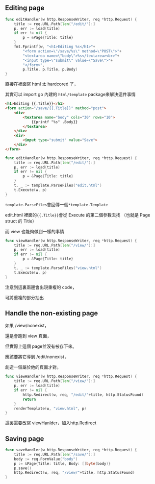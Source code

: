 ## Editing page
 
```go
func editHandler(w http.ResponseWriter, req *http.Request) {
    title := req.URL.Path[len("/edit/"):]
    p, err := load(title)
    if err != nil {
        p = &Page{Title: title}
    }
    fmt.Fprintf(w, "<h1>Editing %s</h1>"+
        "<form action=\"/save/%s\" method=\"POST\">"+
        "<textarea name=\"body\">%s</textarea><br>"+
        "<input type=\"submit\" value=\"Save\">"+
        "</form>",
        p.Title, p.Title, p.Body)
}
```
直接在裡面寫 html 太 hardcored 了，

其實可以 import go 內建的 `html/template` package來解決這件事情

```html
<h1>Editing {{.Title}}</h1>
<form action="/save/{{.Title}}" method="post">
    <div>
        <textarea name="body" cols="30" rows="10">
            {{printf "%s" .Body}}
        </textarea>
    </div>
    <div>
        <input type="submit" value="Save">
    </div>
</form>
```

```go
func editHandler(w http.ResponseWriter, req *http.Request) {
    title := req.URL.Path[len("/edit/"):]
    p, err := load(title)
    if err != nil {
        p = &Page{Title: title}
    }
    t, _ := template.ParseFiles("edit.html")
    t.Execute(w, p)
}
```

`template.ParseFiles`會回傳一個`*template.Template`

edit.html 裡面的`{{.Title}}`會從 Execute 的第二個參數去找
（也就是 Page struct 的 Title）

而 view 也能夠做到一樣的事情

```go
func viewHandler(w http.ResponseWriter, req *http.Request) {
    title := req.URL.Path[len("/view/"):]
    p, err := load(title)
    if err != nil {
        p = &Page{Title: title}
    }
    t, _ := template.ParseFiles("view.html")
    t.Execute(w, p)
}
```

注意到這裏兩邊會出現重複的 code，

可將重複的部分抽出

## Handle the non-existing page

如果 /view/nonexist，

還是會跑到 view 頁面，

但實際上這個 page並沒有被存下來。

應該要將它導到 /edit/nonexist，

創造一個屬於他的頁面才對。

```go
func viewHandler(w http.ResponseWriter, req *http.Request) {
    title := req.URL.Path[len("/view/"):]
    p, err := load(title)
    if err != nil {
        http.Redirect(w, req, "/edit/"+title, http.StatusFound)
        return
    }
    renderTemplate(w, "view.html", p)
}
```

這裏需要改寫 viewHanlder，加入http.Redirect

## Saving page

```go
func saveHandler(w http.ResponseWriter, req *http.Request) {
    title := req.URL.Path[len("/save/"):]
    body := req.FormValue("body")
    p := &Page{Title: title, Body: []byte(body)}
    p.save()
    http.Redirect(w, req, "/view/"+title, http.StatusFound)
}
```